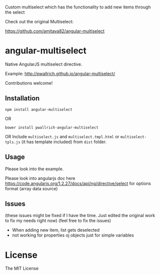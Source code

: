 Custom multiselect which has the functionality to add new items through the select

Check out the original Multiselect:

https://github.com/amitava82/angular-multiselect

angular-multiselect
===================

Native AngularJS multiselect directive.

Example: http://pwallrich.github.io/angular-multiselect/

Contributions welcome!

Installation
------------
```
npm install angular-multiselect
```
OR
```
bower install pwallrich-angular-multiselect
```
OR
Include `multiselect.js` and `multiselect.tmpl.html` or `multiselect-tpls.js` (it has template included) from `dist` folder.

Usage
-----
Please look into the example.

Please look into angularjs doc here https://code.angularjs.org/1.2.27/docs/api/ng/directive/select for options format (array data source)

Issues
------------
(these issues might be fixed if I have the time. Just edited the original work to fix my needs right now)
(feel free to fix the issues)

- When adding new item, list gets deselected
- not working for properties oj objects just for simple variables



License
=======
The MIT License
 
